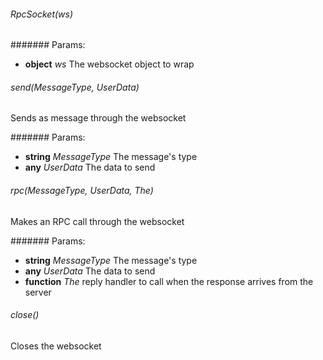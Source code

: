 

<!-- Start lib/rpc-socket.js -->

###### RpcSocket(ws)

####### Params: 

* **object** *ws* The websocket object to wrap

###### send(MessageType, UserData)

Sends as message through the websocket

####### Params: 

* **string** *MessageType* The message's type
* **any** *UserData* The data to send

###### rpc(MessageType, UserData, The)

Makes an RPC call through the websocket

####### Params: 

* **string** *MessageType* The message's type
* **any** *UserData* The data to send
* **function** *The* reply handler to call when the response arrives from the server

###### close()

Closes the websocket

<!-- End lib/rpc-socket.js -->

